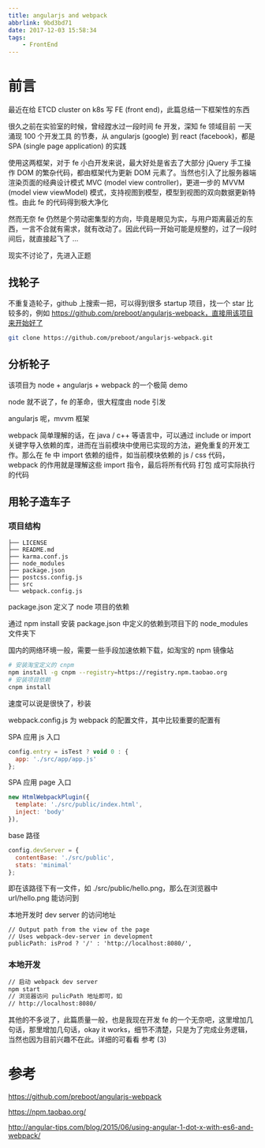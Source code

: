 ```yaml
---
title: angularjs and webpack
abbrlink: 9bd3bd71
date: 2017-12-03 15:58:34
tags:
    - FrontEnd
---
```


# 前言

最近在给 ETCD cluster on k8s 写 FE (front end)，此篇总结一下框架性的东西

很久之前在实验室的时候，曾经蹚水过一段时间 fe 开发，深知 fe 领域目前 一天涌现 100 个开发工具 的节奏，从 angularjs (google) 到 react (facebook)，都是 SPA (single page application) 的实践

使用这两框架，对于 fe 小白开发来说，最大好处是省去了大部分 jQuery 手工操作 DOM 的繁杂代码，都由框架代为更新 DOM 元素了。当然也引入了比服务器端渲染页面的经典设计模式 MVC (model view controller)，更进一步的 MVVM (model view viewModel) 模式，支持视图到模型，模型到视图的双向数据更新特性。由此 fe 的代码得到极大净化

然而无奈 fe 仍然是个劳动密集型的方向，毕竟是眼见为实，与用户距离最近的东西，一言不合就有需求，就有改动了。因此代码一开始可能是规整的，过了一段时间后，就直接起飞了 …

现实不讨论了，先进入正题

## 找轮子

不重复造轮子，github 上搜索一把，可以得到很多 startup 项目，找一个 star 比较多的，例如 https://github.com/preboot/angularjs-webpack，直接用该项目来开始好了

```bash
git clone https://github.com/preboot/angularjs-webpack.git
```

## 分析轮子

该项目为 node + angularjs + webpack 的一个极简 demo

node 就不说了，fe 的革命，很大程度由 node 引发

angularjs 呢，mvvm 框架

webpack 简单理解的话，在 java / c++ 等语言中，可以通过 include or import 关键字导入依赖的库，进而在当前模块中使用已实现的方法，避免重复的开发工作。那么在 fe 中 import 依赖的组件，如当前模块依赖的 js / css 代码，webpack 的作用就是理解这些 import 指令，最后将所有代码 打包 成可实际执行的代码

## 用轮子造车子

### 项目结构

```
├── LICENSE
├── README.md
├── karma.conf.js
├── node_modules
├── package.json
├── postcss.config.js
├── src
└── webpack.config.js
```

package.json 定义了 node 项目的依赖

通过 npm install 安装 package.json 中定义的依赖到项目下的 node_modules 文件夹下

国内的网络环境一般，需要一些手段加速依赖下载，如淘宝的 npm 镜像站

```bash
# 安装淘宝定义的 cnpm
npm install -g cnpm --registry=https://registry.npm.taobao.org
# 安装项目依赖
cnpm install
```

速度可以说是很快了，秒装

webpack.config.js 为 webpack 的配置文件，其中比较重要的配置有

SPA 应用 js 入口

```javascript
config.entry = isTest ? void 0 : {
  app: './src/app/app.js'
};
```

SPA 应用 page 入口

```javascript
new HtmlWebpackPlugin({
  template: './src/public/index.html',
  inject: 'body'
}),
```

base 路径

```javascript
config.devServer = {
  contentBase: './src/public',
  stats: 'minimal'
};
```

即在该路径下有一文件，如 ./src/public/hello.png，那么在浏览器中 url/hello.png 能访问到

本地开发时 dev server 的访问地址

```
// Output path from the view of the page
// Uses webpack-dev-server in development
publicPath: isProd ? '/' : 'http://localhost:8080/',
```

### 本地开发

```bash
// 启动 webpack dev server
npm start
// 浏览器访问 pulicPath 地址即可，如
// http://localhost:8080/
```

其他的不多说了，此篇质量一般，也是我现在开发 fe 的一个无奈吧，这里增加几句话，那里增加几句话，okay it works，细节不清楚，只是为了完成业务逻辑，当然也因为目前兴趣不在此。详细的可看看 参考 (3)

# 参考

https://github.com/preboot/angularjs-webpack

https://npm.taobao.org/

http://angular-tips.com/blog/2015/06/using-angular-1-dot-x-with-es6-and-webpack/
